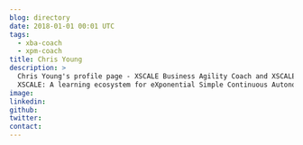 ```yaml
---
blog: directory
date: 2018-01-01 00:01 UTC
tags:
  - xba-coach
  - xpm-coach
title: Chris Young
description: >
  Chris Young's profile page - XSCALE Business Agility Coach and XSCALE Product Management Coach.
  XSCALE: A learning ecosystem for eXponential Simple Continuous Autonomous Learning Ecosystems
image:
linkedin:
github:
twitter:
contact:
---
```


<!-- Write your personal summary below. You can use Markdown formatting. -->
